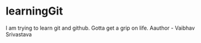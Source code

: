 # learningGit
I am trying to learn git and github. Gotta get a grip on life.
Aauthor - Vaibhav Srivastava
